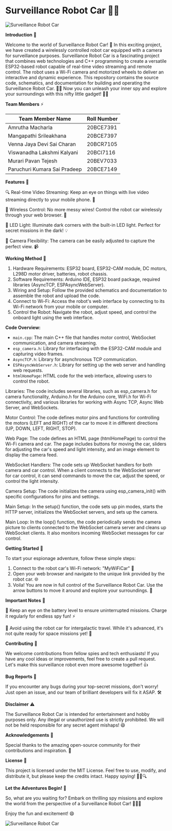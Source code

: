 # Surveillance Robot Car 🚗🎥

![Surveillance Robot Car](robot_car.jpg)

**Introduction** 🌟

Welcome to the world of Surveillance Robot Car! 🎉 In this exciting project, we have created a wirelessly controlled robot car equipped with a camera for surveillance purposes. Surveillance Robot Car is a fascinating project that combines web technologies and C++ programming to create a versatile ESP32-based robot capable of real-time video streaming and remote control. The robot uses a Wi-Fi camera and motorized wheels to deliver an interactive and dynamic experience. This repository contains the source code, schematics, and documentation for building and operating the Surveillance Robot Car. 🕵️‍♂️ Now you can unleash your inner spy and explore your surroundings with this nifty little gadget! 🕵️‍♀️ 

**Team Members** ⚡

| Team Member Name                   | Roll Number   |
|------------------------------------|---------------|
| Amrutha Macharla                   | 20BCE7391     |
| Mangapathi Srileakhana             | 20BCE7397     |
| Venna Jaya Devi Sai Charan         | 20BCR7105     |
| Viswanadha Lakshmi Kalyani         | 20BCI7116     |
| Murari Pavan Tejesh                | 20BEV7033     |
| Paruchuri Kumara Sai Pradeep       | 20BCE7149     |

**Features** 🚀

🔍 Real-time Video Streaming: Keep an eye on things with live video streaming directly to your mobile phone. 👀

📶 Wireless Control: No more messy wires! Control the robot car wirelessly through your web browser. 📱

🔦 LED Light: Illuminate dark corners with the built-in LED light. Perfect for secret missions in the dark! 💡

🎥 Camera Flexibility: The camera can be easily adjusted to capture the perfect view. 📹

**Working Method** 🔩
1. Hardware Requirements: ESP32 board, ESP32-CAM module, DC motors, L298D motor driver, batteries, robot chassis.
2. Software Requirements: Arduino IDE, ESP32 board package, required libraries (AsyncTCP, ESPAsyncWebServer).
3. Wiring and Setup: Follow the provided schematics and documentation to assemble the robot and upload the code.
4. Connect to Wi-Fi: Access the robot's web interface by connecting to its Wi-Fi network from your mobile or computer.
5. Control the Robot: Navigate the robot, adjust speed, and control the onboard light using the web interface.

**Code Overview:**
- `main.cpp`: The main C++ file that handles motor control, WebSocket communication, and camera streaming.
- `esp_camera.h`: Library for interfacing with the ESP32-CAM module and capturing video frames.
- `AsyncTCP.h`: Library for asynchronous TCP communication.
- `ESPAsyncWebServer.h`: Library for setting up the web server and handling web requests.
- `htmlHomePage`: HTML code for the web interface, allowing users to control the robot.
  
Libraries: The code includes several libraries, such as esp_camera.h for camera functionality, Arduino.h for the Arduino core, WiFi.h for Wi-Fi connectivity, and various libraries for working with Async TCP, Async Web Server, and WebSockets.

Motor Control: The code defines motor pins and functions for controlling the motors (LEFT and RIGHT) of the car to move it in different directions (UP, DOWN, LEFT, RIGHT, STOP).

Web Page: The code defines an HTML page (htmlHomePage) to control the Wi-Fi camera and car. The page includes buttons for moving the car, sliders for adjusting the car's speed and light intensity, and an image element to display the camera feed.

WebSocket Handlers: The code sets up WebSocket handlers for both camera and car control. When a client connects to the WebSocket server for car control, it can send commands to move the car, adjust the speed, or control the light intensity.

Camera Setup: The code initializes the camera using esp_camera_init() with specific configurations for pins and settings.

Main Setup: In the setup() function, the code sets up pin modes, starts the HTTP server, initializes the WebSocket servers, and sets up the camera.

Main Loop: In the loop() function, the code periodically sends the camera picture to clients connected to the WebSocket camera server and cleans up WebSocket clients. It also monitors incoming WebSocket messages for car control.

**Getting Started** 🚀

To start your espionage adventure, follow these simple steps:

1. Connect to the robot car's Wi-Fi network: "MyWiFiCar" 📶
2. Open your web browser and navigate to the unique link provided by the robot car. 🌐
3. Voila! You are now in full control of the Surveillance Robot Car. Use the arrow buttons to move it around and explore your surroundings. 🚗

**Important Notes** 📝

🔋 Keep an eye on the battery level to ensure uninterrupted missions. Charge it regularly for endless spy fun! ⚡

🌌 Avoid using the robot car for intergalactic travel. While it's advanced, it's not quite ready for space missions yet! 🚀

**Contributing** 🤝

We welcome contributions from fellow spies and tech enthusiasts! If you have any cool ideas or improvements, feel free to create a pull request. Let's make this surveillance robot even more awesome together! 👍

**Bug Reports** 🐞

If you encounter any bugs during your top-secret missions, don't worry! Just open an issue, and our team of brilliant developers will fix it ASAP. 🛠️

**Disclaimer** ⚠️

The Surveillance Robot Car is intended for entertainment and hobby purposes only. Any illegal or unauthorized use is strictly prohibited. We will not be held responsible for any secret agent mishaps! 😄

**Acknowledgements** 🙏

Special thanks to the amazing open-source community for their contributions and inspiration. 🎉

**License** 📜

This project is licensed under the MIT License. Feel free to use, modify, and distribute it, but please keep the credits intact. Happy spying! 🕵️‍♂️🔍

**Let the Adventures Begin!** 🚀

So, what are you waiting for? Embark on thrilling spy missions and explore the world from the perspective of a Surveillance Robot Car! 🕵️‍♂️🚗

Enjoy the fun and excitement! 😄

![Surveillance Robot Car](happy_robot.jpg)

